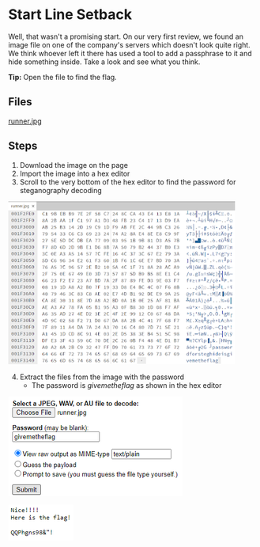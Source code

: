 # Start Line Setback
Well, that wasn't a promising start. On our very first review, we found an image file on one of the company's servers which doesn't look quite right. We think whoever left it there has used a tool to add a passphrase to it and hide something inside. Take a look and see what you think.

**Tip:** Open the file to find the flag.

## Files
[runner.jpg](/assets/files/runner.jpg)

## Steps
1. Download the image on the page
1. Import the image into a hex editor
1. Scroll to the very bottom of the hex editor to find the password for steganography decoding

![steganography password](/assets/screenshots/fn-05-StartLineSetback/step-1.png)

4. Extract the files from the image with the password
    - The password is *givemetheflag* as shown in the hex editor

![imported file](/assets/screenshots/fn-05-StartLineSetback/step-2.png)

![hidden text file](/assets/screenshots/fn-05-StartLineSetback/step-3.png)